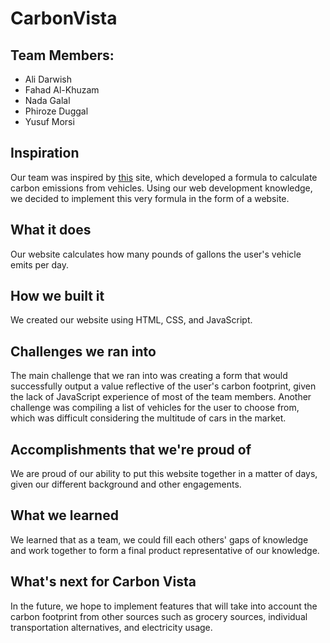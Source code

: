 # CarbonVista

## Team Members: </br>
- Ali Darwish
- Fahad Al-Khuzam
- Nada Galal
- Phiroze Duggal
- Yusuf Morsi

## Inspiration
Our team was inspired by [this](https://streets.mn/2019/09/06/graphic-whats-a-vehicles-carbon-footprint/) site, which developed a formula to calculate carbon emissions from vehicles. Using our web development knowledge, we decided to implement this very formula in the form of a website.
## What it does
Our website calculates how many pounds of gallons the user's vehicle emits per day. 
## How we built it
We created our website using HTML, CSS, and JavaScript.
## Challenges we ran into
The main challenge that we ran into was creating a form that would successfully output a value reflective of the user's carbon footprint, given the lack of JavaScript experience of most of the team members. Another challenge was compiling a list of vehicles for the user to choose from, which was difficult considering the multitude of cars in the market.
## Accomplishments that we're proud of
We are proud of our ability to put this website together in a matter of days, given our different background and other engagements.
## What we learned
We learned that as a team, we could fill each others' gaps of knowledge and work together to form a final product representative of our knowledge.
## What's next for Carbon Vista
In the future, we hope to implement features that will take into account the carbon footprint from other sources such as grocery sources, individual transportation alternatives, and electricity usage.
